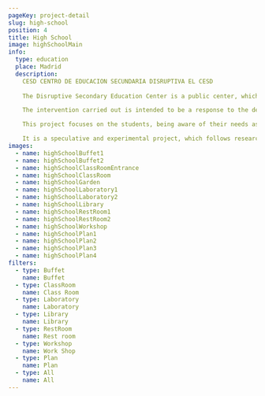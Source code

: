```yaml
---
pageKey: project-detail
slug: high-school
position: 4
title: High School
image: highSchoolMain
info:
  type: education
  place: Madrid
  description: 
    CESD CENTRO DE EDUCACION SECUNDARIA DISRUPTIVA EL CESD 
    
    The Disruptive Secondary Education Center is a public center, which includes the Compulsory Secondary Education cycles.

    The intervention carried out is intended to be a response to the deficiencies that we find today in this type of center.

    This project focuses on the students, being aware of their needs as per their age range and using the space as a third educator. A transformative attitude has been adopted, based on objective and real aspects, for an integral development of a person within an educational center.

    It is a speculative and experimental project, which follows research on different fields related to pedagogy, design, architecture and psychology.
images:
  - name: highSchoolBuffet1
  - name: highSchoolBuffet2
  - name: highSchoolClassRoomEntrance
  - name: highSchoolClassRoom
  - name: highSchoolGarden
  - name: highSchoolLaboratory1
  - name: highSchoolLaboratory2
  - name: highSchoolLibrary
  - name: highSchoolRestRoom1
  - name: highSchoolRestRoom2
  - name: highSchoolWorkshop
  - name: highSchoolPlan1
  - name: highSchoolPlan2
  - name: highSchoolPlan3
  - name: highSchoolPlan4
filters:
  - type: Buffet
    name: Buffet
  - type: ClassRoom
    name: Class Room
  - type: Laboratory
    name: Laboratory
  - type: Library
    name: Library
  - type: RestRoom
    name: Rest room
  - type: Workshop
    name: Work Shop
  - type: Plan
    name: Plan
  - type: All
    name: All
---
```

